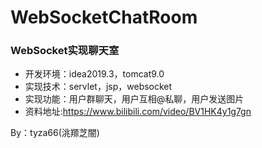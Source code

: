 # WebSocketChatRoom
### WebSocket实现聊天室
- 开发环境：idea2019.3，tomcat9.0
- 实现技术：servlet，jsp，websocket
- 实现功能：用户群聊天，用户互相@私聊，用户发送图片
- 资料地址:https://www.bilibili.com/video/BV1HK4y1g7gn

By：tyza66(洮羱芝闇)
